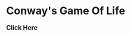 # Conway's Game Of Life

<a href="https://itsanish694.github.io/Game_Of_Life/" style="font-size: larger; text-decoration: none; font-weight: bolder">Click Here</a>
